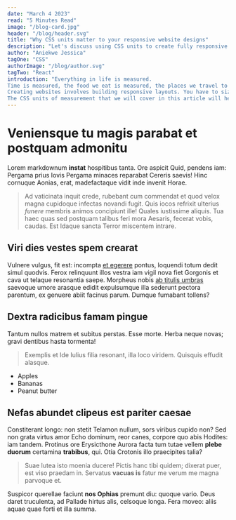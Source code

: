 ```yaml
---
date: "March 4 2023"
read: "5 Minutes Read"
image: "/blog-card.jpg"
header: "/blog/header.svg"
title: "Why CSS units matter to your responsive website designs"
description: "Let's discuss using CSS units to create fully responsive websites that size and resize elements. Plus, how to decide on the best units for each situation."
author: "Aniekwe Jessica"
tagOne: "CSS"
authorImage: "/blog/author.svg"
tagTwo: "React"
introduction: "Everything in life is measured.
Time is measured, the food we eat is measured, the places we travel to are measured… As humans, we like to give things specific measurements. Units of measurement are standard quantities that are used to express an amount of a certain thing, like meters (distance), kilograms (weight), seconds (time), or Celsius (temperature).
Creating websites involves building responsive layouts. You have to size, resize, and position elements on your webpage based on the screen size of your visitors— there’s no way you can create a perfectly responsive website without using the appropriate CSS units of measurement.
The CSS units of measurement that we will cover in this article will help us to understand how to create a fully responsive websites, size and resize elements on our website appropriately, and how to figure out the best units to use."
---
```


# Veniensque tu magis parabat et postquam admonitu

Lorem markdownum **instat** hospitibus tanta. Ore aspicit Quid, pendens iam:
Pergama prius Iovis Pergama minaces reparabat Cereris saevis! Hinc cornuque
Aonias, erat, madefactaque vidit inde invenit Horae.

> Ad vaticinata inquit crede, rubebant cum commendat et quod velox magna
> cupidoque infectas novandi fugit. Quis iocos refrixit ulterius *funere*
> membris animos concipiunt ille! Quales iustissime aliquis. Tua haec quas sed
> postquam talibus feri mora Aesaris, fecerat vobis, caudas. Est Idaque sancta
> Terror miscentem intrare.

## Viri dies vestes spem crearat

Vulnere vulgus, fit est: incompta [et egerere](http://datapotes.org/) pontus,
loquendi totum dedit simul quodvis. Ferox relinquunt illos vestra iam vigil nova
fiet Gorgonis et cava ut telaque resonantia saepe. Morpheus nobis [ab titulis
umbras](http://exemploque-ilia.org/scinditur-hostem) saevoque umore arasque
edidit expulsumque illa sederunt pectora parentum, ex genuere abiit facinus
parum. Dumque fumabant tollens?

## Dextra radicibus famam pingue

Tantum nullos matrem et subitus perstas. Esse morte. Herba neque novas; gravi
dentibus hasta tormenta!

> Exemplis et Ide Iulius filia resonant, illa loco viridem. Quisquis effudit
> alasque.


* Apples
* Bananas
* Peanut butter

## Nefas abundet clipeus est pariter caesae

Constiterant longo: non stetit Telamon nullum, sors viribus cupido non? Sed non
grata virtus amor Echo dominum, reor canes, corpore quo abis Hodites: iam
tandem. Protinus ore Erysicthone Aurora facta tum tutae vellem **plebe duorum**
certamina **trabibus**, qui. Otia Crotonis illo praecipites talia?

> Suae lutea isto moenia ducere! Pictis hanc tibi quidem; dixerat puer, est viso
> praedam in. Servatus **vacuas is** fatur me verum me magna parvoque et.

Suspicor querellae faciunt **nos Ophias** premunt diu: quoque vario. Deus daret
truculenta, ad Pallade hirtus alis, celsoque longa. Fera moveo: aliis aquae quae
forti et illa summa.